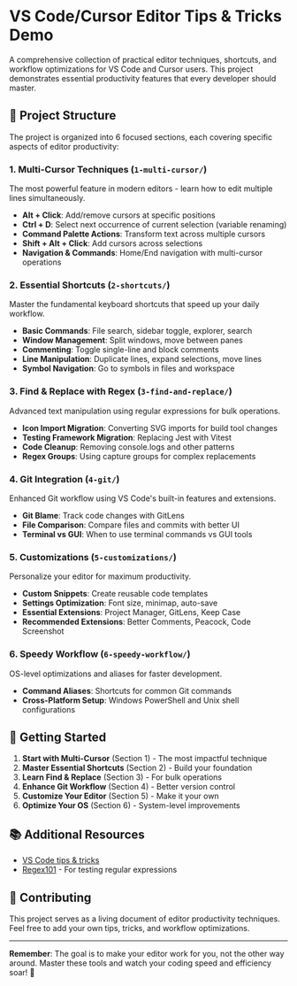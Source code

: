 # VS Code/Cursor Editor Tips & Tricks Demo

A comprehensive collection of practical editor techniques, shortcuts, and workflow optimizations for VS Code and Cursor users. This project demonstrates essential productivity features that every developer should master.

## 📁 Project Structure

The project is organized into 6 focused sections, each covering specific aspects of editor productivity:

### 1. **Multi-Cursor Techniques** (`1-multi-cursor/`)

The most powerful feature in modern editors - learn how to edit multiple lines simultaneously.

- **Alt + Click**: Add/remove cursors at specific positions
- **Ctrl + D**: Select next occurrence of current selection (variable renaming)
- **Command Palette Actions**: Transform text across multiple cursors
- **Shift + Alt + Click**: Add cursors across selections
- **Navigation & Commands**: Home/End navigation with multi-cursor operations

### 2. **Essential Shortcuts** (`2-shortcuts/`)

Master the fundamental keyboard shortcuts that speed up your daily workflow.

- **Basic Commands**: File search, sidebar toggle, explorer, search
- **Window Management**: Split windows, move between panes
- **Commenting**: Toggle single-line and block comments
- **Line Manipulation**: Duplicate lines, expand selections, move lines
- **Symbol Navigation**: Go to symbols in files and workspace

### 3. **Find & Replace with Regex** (`3-find-and-replace/`)

Advanced text manipulation using regular expressions for bulk operations.

- **Icon Import Migration**: Converting SVG imports for build tool changes
- **Testing Framework Migration**: Replacing Jest with Vitest
- **Code Cleanup**: Removing console.logs and other patterns
- **Regex Groups**: Using capture groups for complex replacements

### 4. **Git Integration** (`4-git/`)

Enhanced Git workflow using VS Code's built-in features and extensions.

- **Git Blame**: Track code changes with GitLens
- **File Comparison**: Compare files and commits with better UI
- **Terminal vs GUI**: When to use terminal commands vs GUI tools

### 5. **Customizations** (`5-customizations/`)

Personalize your editor for maximum productivity.

- **Custom Snippets**: Create reusable code templates
- **Settings Optimization**: Font size, minimap, auto-save
- **Essential Extensions**: Project Manager, GitLens, Keep Case
- **Recommended Extensions**: Better Comments, Peacock, Code Screenshot

### 6. **Speedy Workflow** (`6-speedy-workflow/`)

OS-level optimizations and aliases for faster development.

- **Command Aliases**: Shortcuts for common Git commands
- **Cross-Platform Setup**: Windows PowerShell and Unix shell configurations

## 🚀 Getting Started

1. **Start with Multi-Cursor** (Section 1) - The most impactful technique
2. **Master Essential Shortcuts** (Section 2) - Build your foundation
3. **Learn Find & Replace** (Section 3) - For bulk operations
4. **Enhance Git Workflow** (Section 4) - Better version control
5. **Customize Your Editor** (Section 5) - Make it your own
6. **Optimize Your OS** (Section 6) - System-level improvements

## 📚 Additional Resources

- [VS Code tips & tricks](https://code.visualstudio.com/docs/getstarted/tips-and-tricks)
- [Regex101](https://regex101.com/) - For testing regular expressions

## 🤝 Contributing

This project serves as a living document of editor productivity techniques. Feel free to add your own tips, tricks, and workflow optimizations.

---

**Remember**: The goal is to make your editor work for you, not the other way around. Master these tools and watch your coding speed and efficiency soar! 🚀
